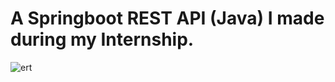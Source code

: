 # A Springboot REST API (Java) I made during my Internship.  
![ert](https://github.com/user-attachments/assets/67181391-0dea-4215-9f3d-edeb4dbeb479)
